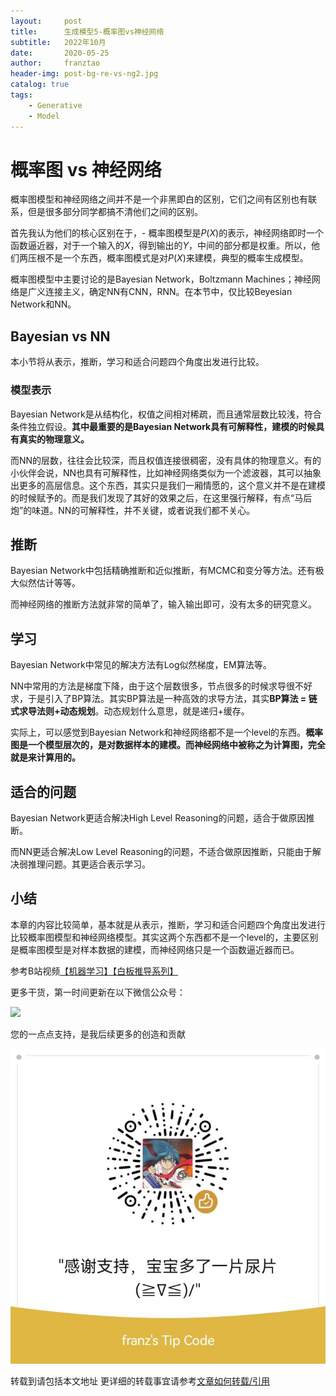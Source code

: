 ```yaml
---
layout:     post
title:      生成模型5-概率图vs神经网络
subtitle:   2022年10月
date:       2020-05-25
author:     franztao
header-img: post-bg-re-vs-ng2.jpg
catalog: true
tags:
    - Generative
    - Model
---
```


# 概率图 vs 神经网络

概率图模型和神经网络之间并不是一个非黑即白的区别，它们之间有区别也有联系，但是很多部分同学都搞不清他们之间的区别。

首先我认为他们的核心区别在于，- 概率图模型是$P(X)$的表示，神经网络即时一个函数逼近器，对于一个输入的$X$，得到输出的$Y$，中间的部分都是权重。所以，他们两压根不是一个东西，概率图模式是对$P(X)$来建模，典型的概率生成模型。

概率图模型中主要讨论的是Bayesian Network，Boltzmann Machines；神经网络是广义连接主义，确定NN有CNN，RNN。在本节中，仅比较Beyesian Network和NN。

## Bayesian vs NN

本小节将从表示，推断，学习和适合问题四个角度出发进行比较。

### 模型表示

Bayesian Network是从结构化，权值之间相对稀疏，而且通常层数比较浅，符合条件独立假设。**其中最重要的是Bayesian Network具有可解释性，建模的时候具有真实的物理意义。**

而NN的层数，往往会比较深，而且权值连接很稠密，没有具体的物理意义。有的小伙伴会说，NN也具有可解释性，比如神经网络类似为一个滤波器，其可以抽象出更多的高层信息。这个东西，其实只是我们一厢情愿的，这个意义并不是在建模的时候赋予的。而是我们发现了其好的效果之后，在这里强行解释，有点“马后炮”的味道。NN的可解释性，并不关键，或者说我们都不关心。

## 推断

Bayesian Network中包括精确推断和近似推断，有MCMC和变分等方法。还有极大似然估计等等。

而神经网络的推断方法就非常的简单了，输入输出即可，没有太多的研究意义。

## 学习

Bayesian Network中常见的解决方法有Log似然梯度，EM算法等。

NN中常用的方法是梯度下降，由于这个层数很多，节点很多的时候求导很不好求，于是引入了BP算法。其实BP算法是一种高效的求导方法，其实**BP算法 = 链式求导法则+动态规划**。动态规划什么意思，就是递归+缓存。

实际上，可以感觉到Bayesian Network和神经网络都不是一个level的东西。**概率图是一个模型层次的，是对数据样本的建模。而神经网络中被称之为计算图，完全就是来计算用的。**

## 适合的问题

Bayesian Network更适合解决High Level Reasoning的问题，适合于做原因推断。

而NN更适合解决Low Level Reasoning的问题，不适合做原因推断，只能由于解决弱推理问题。其更适合表示学习。

## 小结

本章的内容比较简单，基本就是从表示，推断，学习和适合问题四个角度出发进行比较概率图模型和神经网络模型。其实这两个东西都不是一个level的，主要区别是概率图模型是对样本数据的建模，而神经网络只是一个函数逼近器而已。

参考B站视频[【机器学习】【白板推导系列】](https://space.bilibili.com/97068901)


更多干货，第一时间更新在以下微信公众号：

![](https://raw.githubusercontent.com/franztao/blog_picture/main/marktext/2022-12-03-12-49-27-weixin.png)

您的一点点支持，是我后续更多的创造和贡献

![](https://raw.githubusercontent.com/franztao/blog_picture/main/marktext/2022-12-03-12-50-26-0ea6fc0f877f03a079f15c70641fa7b.jpg)


转载到请包括本文地址
更详细的转载事宜请参考[文章如何转载/引用](https://franztao.github.io/2022/12/04/%E6%96%87%E7%AB%A0%E5%A6%82%E4%BD%95%E8%BD%AC%E8%BD%BD%E5%92%8C%E5%BC%95%E7%94%A8/)
